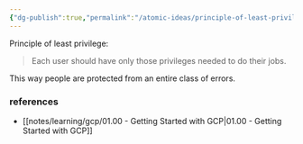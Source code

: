 ```yaml
---
{"dg-publish":true,"permalink":"/atomic-ideas/principle-of-least-privilege/","dgHomeLink":true,"dgPassFrontmatter":false}
---
```


Principle of least privilege:

> Each user should have only those privileges needed to do their jobs.

This way people are protected from an entire class of errors.

### references

- [[notes/learning/gcp/01.00 - Getting Started with GCP|01.00 - Getting Started with GCP]]